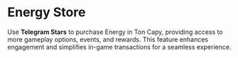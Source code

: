 # Energy Store

Use **Telegram Stars** to purchase Energy in Ton Capy, providing access to more gameplay options, events, and rewards. This feature enhances engagement and simplifies in-game transactions for a seamless experience.
